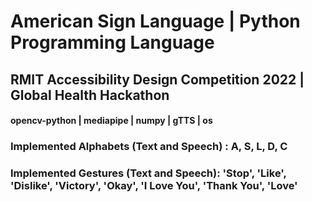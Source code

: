 # American Sign Language | Python Programming Language

## RMIT Accessibility Design Competition 2022 | Global Health Hackathon

#### opencv-python | mediapipe | numpy | gTTS | os 

### Implemented Alphabets (Text and Speech) : A, S, L, D, C
### Implemented Gestures (Text and Speech): 'Stop', 'Like', 'Dislike', 'Victory', 'Okay', 'I Love You', 'Thank You', 'Love'
